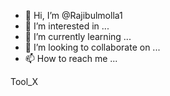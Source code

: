 - 👋 Hi, I’m @Rajibulmolla1
- 👀 I’m interested in ...
- 🌱 I’m currently learning ...
- 💞️ I’m looking to collaborate on ...
- 📫 How to reach me ...

<!---
Rajibulmolla1/Rajibulmolla1 is a ✨ special ✨ repository because its `README.md` (this file) appears on your GitHub profile.
You can click the Preview link to take a look at your changes.
--->Tool_X 


